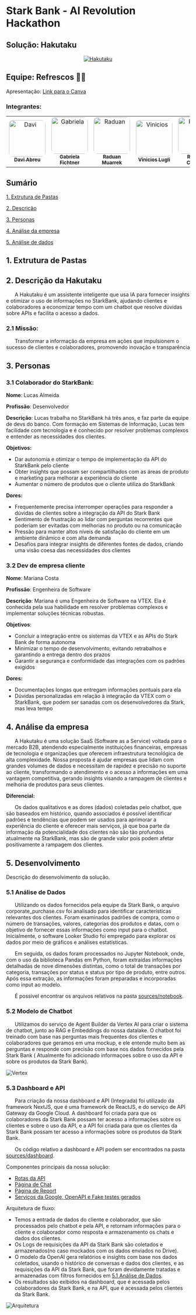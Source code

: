 
# Stark Bank - AI Revolution Hackathon

## Solução: Hakutaku

<p align="center">
<a href= "https://www.inteli.edu.br/"><img src="assets/hakutaku.png" alt="Hakutaku" border="0"></a>
</p>

## Equipe: Refrescos 🥤🥝

Apresentação: [Link para o Canva](https://www.canva.com/design/DAGPfm-homw/2dk2stOKLL1KByeFm-IKdA/edit?utm_content=DAGPfm-homw&utm_campaign=designshare&utm_medium=link2&utm_source=sharebutton/)

### Integrantes:

<div align="center">
  <table>
    <tr>
      <td align="center"><a href="https://www.linkedin.com/in/davi-abreu-da-silveira/"><img style="border-radius: 10%;" src="./assets/davi.jpg" width="100px;" alt="Davi" /><br><sub><b>Davi Abreu</b></sub></a></td>
      <td align="center"><a href="https://www.linkedin.com/in/gabriela-fichtner/"><img style="border-radius: 10%;" src="./assets/gabriela.jpeg" width="100px;" alt="Gabriela"/><br><sub><b> Gabriela Fichtner</b></sub></a></td>
      <td align="center"><a href="https://www.linkedin.com/in/raduanmuarrek/"><img style="border-radius: 10%;" src="./assets/raduan.jpeg" width="100px;" alt="Raduan"/><br><sub><b>Raduan Muarrek</b></sub></a></td>
      <td align="center"><a href="https://www.linkedin.com/in/vinicioslugli/"><img style="border-radius: 10%;" src="./assets/lugli.jpg" width="100px;" alt="Vinicios"/><br><sub><b>Vinicios Lugli</b></sub></a></td>
      <td align="center"><a href="https://www.linkedin.com/in/rodrigo-campos-8b70191ab/"><img style="border-radius: 10%;" src="./assets/rodrigo.jpeg" width="100px;" alt="Rodrigo"/><br><sub><b>Rodrigo Campos</b></sub></a></td>
    </tr>
  </table>
</div>

## Sumário
[1. Extrutura de Pastas](#1-extrutura-de-pastas)

[2. Descrição](#c2)

[3. Personas](#c3)

[4. Análise da empresa](#c4)

[5. Análise de dados](#c5)

## 1. Extrutura de Pastas

## 2. Descrição da Hakutaku

&nbsp;&nbsp;&nbsp;&nbsp;&nbsp;&nbsp;A Hakutaku é um assistente inteligente que usa IA para fornecer insights e otimizar o uso de informações no StarkBank, ajudando clientes e colaboradores a economizar tempo com um chatbot que resolve dúvidas sobre APIs e facilita o acesso a dados.

### 2.1 Missão:

&nbsp;&nbsp;&nbsp;&nbsp;&nbsp;&nbsp;Transformar a informação da empresa em ações que impulsionem o sucesso de clientes e colaboradores, promovendo inovação e transparência

## 3. Personas

### 3.1 Colaborador do StarkBank:

**Nome**: Lucas Almeida

**Profissão**: Desenvolvedor

**Descrição**: Lucas trabalha no StarkBank há três anos, e faz parte da equipe de devs do banco. Com formação em Sistemas de Informação, Lucas tem facilidade com tecnologia e é conhecido por resolver problemas complexos e entender as necessidades dos clientes.

**Objetivos:**
- Dar autonomia e otimizar o tempo de implementação da API do StarkBank pelo cliente
- Obter insights que possam ser compartilhados com as áreas de produto e marketing para melhorar a experiência do cliente
- Aumentar o número de produtos que o cliente utiliza do StarkBank

**Dores:**
- Frequentemente precisa interromper operações para responder a dúvidas de clientes sobre a integração da API do Stark Bank
- Sentimento de frustração ao lidar com perguntas recorrentes que poderiam ser evitadas com melhorias no produto ou na comunicação
- Pressão para manter altos níveis de satisfação do cliente em um ambiente dinâmico e com alta demanda
- Desafios para integrar insights de diferentes fontes de dados, criando uma visão coesa das necessidades dos clientes

### 3.2 Dev de empresa cliente

**Nome**: Mariana Costa

**Profissão**: Engenheira de Software

**Descrição**: Mariana é uma Engenheira de Software na VTEX. Ela é conhecida pela sua habilidade em resolver problemas complexos e implementar soluções técnicas robustas.

**Objetivos**:
- Concluir a integração entre os sistemas da VTEX e as APIs do Stark Bank de forma autonoma
- Minimizar o tempo de desenvolvimento, evitando retrabalhos e garantindo a entrega dentro dos prazos
- Garantir a segurança e conformidade das integrações com os padrões exigidos

**Dores:**
- Documentações longas que entregam informações pontuais para ela
- Dúvidas personalizadas em relação à integração da VTEX com o StarkBank, que podem ser sanadas com os desenvolvedores da Stark, mas leva tempo

## 4. Análise da empresa

&nbsp;&nbsp;&nbsp;&nbsp;&nbsp;&nbsp;A Hakutaku é uma solução SaaS (Software as a Service) voltada para o mercado B2B, atendendo especialmente instituições financeiras, empresas de tecnologia e organizações que oferecem infraestrutura tecnológica de alta complexidade. Nossa proposta é ajudar empresas que lidam com grandes volumes de dados e necessitam de rapidez e precisão no suporte ao cliente, transformando o atendimento e o acesso a informações em uma vantagem competitiva, gerando insights visando a rampagem de clientes e melhoria de produtos para seus clientes.

**Diferencial:**

&nbsp;&nbsp;&nbsp;&nbsp;&nbsp;&nbsp;Os dados qualitativos e as dores (dados) coletadas pelo chatbot, que são baseados em histórico, quando associados é possível identificar padrões e tendências que podem ser usados para aprimorar a experiência do cliente e oferecer mais serviços, já que boa parte da informação da potencialidade dos clientes não são tão profundos atualmente na StarkBank, mas são de grande valor pois podem afetar positivamente a rampagem dos clientes.

## 5. Desenvolvimento
Descrição do desenvolvimento da solução.
### 5.1 Análise de Dados

&nbsp;&nbsp;&nbsp;&nbsp;&nbsp;&nbsp;Utilizando os dados fornecidos pela equipe da Stark Bank, o arquivo corporate_purchase.csv foi analisado para identificar características relevantes dos clientes. Foram examinados padrões de compra, como o número de transações, valores, categorias dos produtos e datas, com o objetivo de fornecer essas informações como input para o chatbot. Inicialmente, o software Looker Studio foi empregado para explorar os dados por meio de gráficos e análises estatísticas.

&nbsp;&nbsp;&nbsp;&nbsp;&nbsp;&nbsp;Em seguida, os dados foram processados no Jupyter Notebook, onde, com o uso da biblioteca Pandas em Python, foram extraídas informações detalhadas de nove dimensões distintas, como o total de transações por categoria, transações por status e status por tipo de produto, entre outros. Após essa extração, as informações foram preparadas e incorporadas como input ao modelo.

&nbsp;&nbsp;&nbsp;&nbsp;&nbsp;&nbsp;É possivel encontrar os arquivos relativos na pasta [sources/notebook](./sources/notebook/).

### 5.2 Modelo de Chatbot

&nbsp;&nbsp;&nbsp;&nbsp;&nbsp;&nbsp;Utilizamos do serviço de Agent Builder da Vertex AI para criar o sistema de chatbot, junto ao RAG e Embeddings do nossa datalake. O chatbot foi treinado com base nas perguntas mais frequentes dos clientes e colaboradores que geramos em uma mockup, e ele entende muito bem as perguntas e responde com precisão com base nos dados fornecidos pela Stark Bank ( Atualmente foi adicionado informaçoes sobre o uso da API e sobre os produtos da Stark Bank).

![Vertex](./assets/vertex.png)

### 5.3 Dashboard e API

&nbsp;&nbsp;&nbsp;&nbsp;&nbsp;&nbsp;Para criação da nossa dashboard e API (Integrada) foi utilizado da framework NextJS, que é uma framework de ReactJS, e do serviço de API Gateway da Google Cloud. A dashboard foi criada para que os colaboradores da Stark Bank possam ter acesso a informações sobre os clientes e sobre o uso da API, e a API foi criada para que os clientes da Stark Bank possam ter acesso a informações sobre os produtos da Stark Bank.

&nbsp;&nbsp;&nbsp;&nbsp;&nbsp;&nbsp;Os código relativo a dashboard e API podem ser encontrados na pasta [sources/dashboard](./sources/dashboard/).

Componentes principais da nossa solução:
- [Rotas da API](./sources/dashboard/app/api)
- [Página de Chat](./sources/dashboard/app/(layout))
- [Página de Report](./sources/dashboard/app/(raw))
- [Serviços da Google, OpenAPI e Fake testes gerados](./sources/dashboard/services)


Arquitetura de fluxo:
- Temos a entrada de dados do cliente e colaborador, que são processados pelo chatbot e pela API, e retornam informações para o cliente e colaborador como resposta e armazenamento os chats e dados dos clientes.
- Os Logs de requisições da API da Stark Bank são coletados e armazenados(no caso mockados com os dados enviados no Drive).
- O modelo da OpenAI gera relatórios e insights com base nos dados coletados, usando o histórico de conversas e dados dos clientes, e as requisições da API da Stark Bank, que foram devidamente tratadas e armazenadas com filtros fornecidos em [5.1 Análise de Dados](#5-1-analise-de-dados).
- Os resultados são exibidos na dashboard, que é acessada pelos colaboradores da Stark Bank, e na API, que é acessada pelos clientes da Stark Bank.

![Arquitetura](./assets/arquitetura.png)

